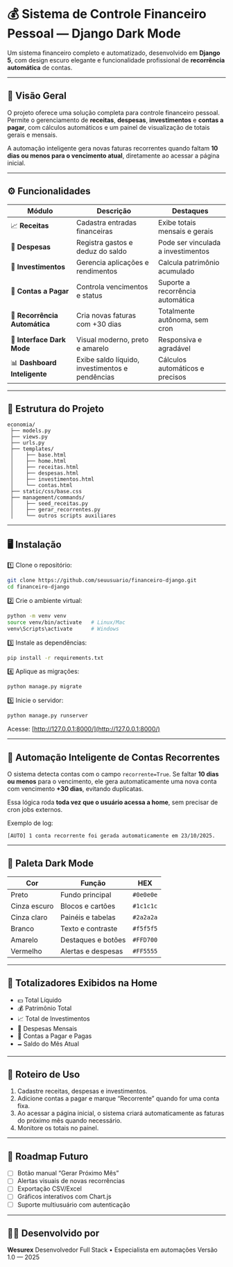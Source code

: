 # 💰 Sistema de Controle Financeiro Pessoal — Django Dark Mode

Um sistema financeiro completo e automatizado, desenvolvido em **Django 5**, com design escuro elegante e funcionalidade profissional de **recorrência automática** de contas.

---

## 🧠 Visão Geral

O projeto oferece uma solução completa para controle financeiro pessoal.
Permite o gerenciamento de **receitas**, **despesas**, **investimentos** e **contas a pagar**, com cálculos automáticos e um painel de visualização de totais gerais e mensais.

A automação inteligente gera novas faturas recorrentes quando faltam **10 dias ou menos para o vencimento atual**, diretamente ao acessar a página inicial.

---

## ⚙️ Funcionalidades

| Módulo                        | Descrição                                       | Destaques                          |
| ----------------------------- | ----------------------------------------------- | ---------------------------------- |
| 📈 **Receitas**               | Cadastra entradas financeiras                   | Exibe totais mensais e gerais      |
| 💸 **Despesas**               | Registra gastos e deduz do saldo                | Pode ser vinculada a investimentos |
| 💼 **Investimentos**          | Gerencia aplicações e rendimentos               | Calcula patrimônio acumulado       |
| 🧲 **Contas a Pagar**         | Controla vencimentos e status                   | Suporte a recorrência automática   |
| 🔁 **Recorrência Automática** | Cria novas faturas com +30 dias                 | Totalmente autônoma, sem cron      |
| 🌙 **Interface Dark Mode**    | Visual moderno, preto e amarelo                 | Responsiva e agradável             |
| 📊 **Dashboard Inteligente**  | Exibe saldo líquido, investimentos e pendências | Cálculos automáticos e precisos    |

---

## 🧹 Estrutura do Projeto

```
economia/
 ├── models.py
 ├── views.py
 ├── urls.py
 ├── templates/
 │    ├── base.html
 │    ├── home.html
 │    ├── receitas.html
 │    ├── despesas.html
 │    ├── investimentos.html
 │    └── contas.html
 ├── static/css/base.css
 ├── management/commands/
 │    ├── seed_receitas.py
 │    ├── gerar_recorrentes.py
 │    └── outros scripts auxiliares
```

---

## 🖥️ Instalação

1️⃣ Clone o repositório:

```bash
git clone https://github.com/seuusuario/financeiro-django.git
cd financeiro-django
```

2️⃣ Crie o ambiente virtual:

```bash
python -m venv venv
source venv/bin/activate   # Linux/Mac
venv\Scripts\activate      # Windows
```

3️⃣ Instale as dependências:

```bash
pip install -r requirements.txt
```

4️⃣ Aplique as migrações:

```bash
python manage.py migrate
```

5️⃣ Inicie o servidor:

```bash
python manage.py runserver
```

Acesse: [http://127.0.0.1:8000/](http://127.0.0.1:8000/)

---

## 🔁 Automação Inteligente de Contas Recorrentes

O sistema detecta contas com o campo `recorrente=True`.
Se faltar **10 dias ou menos** para o vencimento, ele gera automaticamente uma nova conta com vencimento **+30 dias**, evitando duplicatas.

Essa lógica roda **toda vez que o usuário acessa a home**, sem precisar de cron jobs externos.

Exemplo de log:

```
[AUTO] 1 conta recorrente foi gerada automaticamente em 23/10/2025.
```

---

## 🎨 Paleta Dark Mode

| Cor          | Função             | HEX       |
| ------------ | ------------------ | --------- |
| Preto        | Fundo principal    | `#0e0e0e` |
| Cinza escuro | Blocos e cartões   | `#1c1c1c` |
| Cinza claro  | Painéis e tabelas  | `#2a2a2a` |
| Branco       | Texto e contraste  | `#f5f5f5` |
| Amarelo      | Destaques e botões | `#FFD700` |
| Vermelho     | Alertas e despesas | `#FF5555` |

---

## 🧮 Totalizadores Exibidos na Home

* 💵 Total Líquido
* 💰 Patrimônio Total
* 📈 Total de Investimentos
* 💸 Despesas Mensais
* 🧲 Contas a Pagar e Pagas
* 🗕️ Saldo do Mês Atual

---

## 🧾 Roteiro de Uso

1. Cadastre receitas, despesas e investimentos.
2. Adicione contas a pagar e marque “Recorrente” quando for uma conta fixa.
3. Ao acessar a página inicial, o sistema criará automaticamente as faturas do próximo mês quando necessário.
4. Monitore os totais no painel.

---

## 🚀 Roadmap Futuro

* [ ] Botão manual “Gerar Próximo Mês”
* [ ] Alertas visuais de novas recorrências
* [ ] Exportação CSV/Excel
* [ ] Gráficos interativos com Chart.js
* [ ] Suporte multiusuário com autenticação

---

## 👨‍💻 Desenvolvido por

**Wesurex**
Desenvolvedor Full Stack • Especialista em automações
Versão 1.0 — 2025
